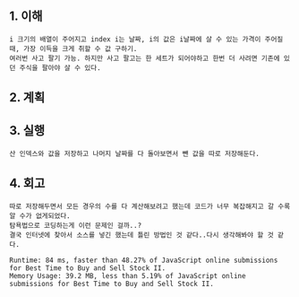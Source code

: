 # <Best Time to Buy and Sell Stock2>

## 1. 이해

    i 크기의 배열이 주어지고 index i는 날짜, i의 값은 i날짜에 살 수 있는 가격이 주어질 때, 가장 이득을 크게 취할 수 값 구하기.
    여러번 사고 팔기 가능. 하지만 사고 팔고는 한 세트가 되어야하고 한번 더 사려면 기존에 있던 주식을 팔아야 살 수 있다.

## 2. 계획

## 3. 실행

    산 인덱스와 값을 저장하고 나머지 날짜를 다 돌아보면서 뺀 값을 따로 저장해둔다.

## 4. 회고

    따로 저장해두면서 모든 경우의 수를 다 계산해보려고 했는데 코드가 너무 복잡해지고 갈 수록 알 수가 없게되었다.
    탐욕법으로 코딩하는게 이런 문제인 걸까..?
    결국 인터넷에 찾아서 소스를 넣긴 했는데 틀린 방법인 것 같다..다시 생각해봐야 할 것 같다.

    Runtime: 84 ms, faster than 48.27% of JavaScript online submissions for Best Time to Buy and Sell Stock II.
    Memory Usage: 39.2 MB, less than 5.19% of JavaScript online submissions for Best Time to Buy and Sell Stock II.

